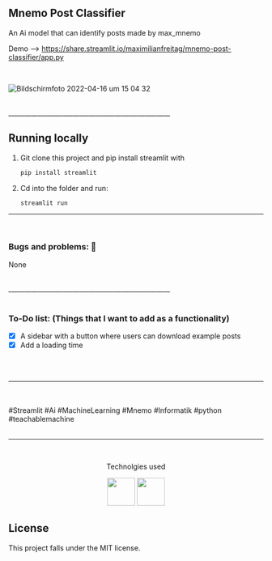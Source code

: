 ## Mnemo Post Classifier

An Ai model that can identify posts made by max_mnemo

Demo --> https://share.streamlit.io/maximilianfreitag/mnemo-post-classifier/app.py

<br>


![Bildschirmfoto 2022-04-16 um 15 04 32](https://user-images.githubusercontent.com/46624616/163676058-6e0d74fe-1f45-4e80-b63c-2a86dfd61fbe.png)



<br>
__________________________________________________


<!-- Running locally -->
## Running locally


1. Git clone this project and pip install streamlit with
   ```sh
   pip install streamlit
   ```

2. Cd into the folder and run:
   ```sh
   streamlit run 


__________________________________________________

<br>

### Bugs and problems: 🐞

None


<br>
__________________________________________________

<br>
<br>

### To-Do list: (Things that I want to add as a functionality)


- [x] A sidebar with a button where users can download example posts
- [x] Add a loading time 

<br>
<br>




__________________________________________________
<br />
<br />
#Streamlit #Ai #MachineLearning #Mnemo #Informatik #python #teachablemachine
<br />
<br />

__________________________________________________
<br />

<p align="center"> Technolgies used </p>
<div align="center">
  <img width="55" src="https://raw.githubusercontent.com/gilbarbara/logos/master/logos/streamlit.svg"/>
  <img width="55" src="https://raw.githubusercontent.com/gilbarbara/logos/master/logos/python.svg"/>
  
</div>


## License
This project falls under the MIT license.
